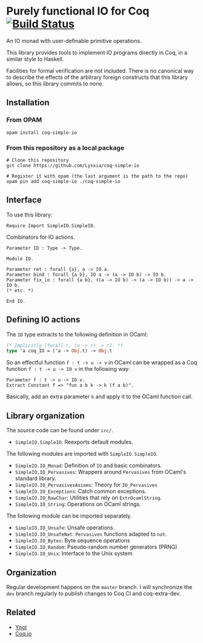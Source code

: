 # Purely functional IO for Coq [![Build Status](https://travis-ci.org/Lysxia/coq-simple-io.svg?branch=master)](https://travis-ci.org/Lysxia/coq-simple-io)

An IO monad with user-definable primitive operations.

This library provides tools to implement IO programs directly in Coq, in a
similar style to Haskell.

Facilities for formal verification are not included.
There is no canonical way to describe the effects of the arbitrary foreign
constructs that this library allows, so this library commits to none.

## Installation

### From OPAM

```
opam install coq-simple-io
```

### From this repository as a local package

```
# Clone this repository
git clone https://github.com/Lysxia/coq-simple-io

# Register it with opam (the last argument is the path to the repo)
opam pin add coq-simple-io ./coq-simple-io
```

## Interface

To use this library:

```coq
Require Import SimpleIO.SimpleIO.
```

Combinators for IO actions.

```coq
Parameter IO : Type -> Type.

Module IO.

Parameter ret : forall {a}, a -> IO a.
Parameter bind : forall {a b}, IO a -> (a -> IO b) -> IO b.
Parameter fix_io : forall {a b}, ((a -> IO b) -> (a -> IO b)) -> a -> IO b.
(* etc. *)

End IO.
```

## Defining IO actions

The `IO` type extracts to the following definition in OCaml:

```ocaml
(* Implicitly [forall r, (a -> r) -> r]. *)
type 'a coq_IO = ('a -> Obj.t) -> Obj.t
```

So an effectful function `f : t -> u -> v` in OCaml can be wrapped
as a Coq function `f : t -> u -> IO v` in the following way:

```coq
Parameter f : t -> u -> IO v.
Extract Constant f => "fun a b k -> k (f a b)".
```

Basically, add an extra parameter `k` and apply it to the OCaml function call.

## Library organization

The source code can be found under `src/`.

- `SimpleIO.SimpleIO`: Reexports default modules.

The following modules are imported with `SimpleIO.SimpleIO`.

- `SimpleIO.IO_Monad`: Definition of `IO` and basic combinators.
- `SimpleIO.IO_Pervasives`: Wrappers around `Pervasives` from OCaml's standard library.
- `SimpleIO.IO_PervasivesAxioms`: Theory for `IO_Pervasives`
- `SimpleIO.IO_Exceptions`: Catch common exceptions.
- `SimpleIO.IO_RawChar`: Utilities that rely on `ExtrOcamlString`.
- `SimpleIO.IO_String`: Operations on OCaml strings.

The following module can be imported separately.

- `SimpleIO.IO_Unsafe`: Unsafe operations.
- `SimpleIO.IO_UnsafeNat`: `Pervasives` functions adapted to `nat`.
- `SimpleIO.IO_Bytes`: Byte sequence operations
- `SimpleIO.IO_Random`: Pseudo-random number generators (PRNG)
- `SimpleIO.IO_Unix`: Interface to the Unix system

## Organization

Regular development happens on the `master` branch. I will synchronize the `dev`
branch regularly to publish changes to Coq CI and coq-extra-dev.

## Related

- [Ynot](https://github.com/ynot-harvard/ynot)
- [Coq.io](http://coq.io)
